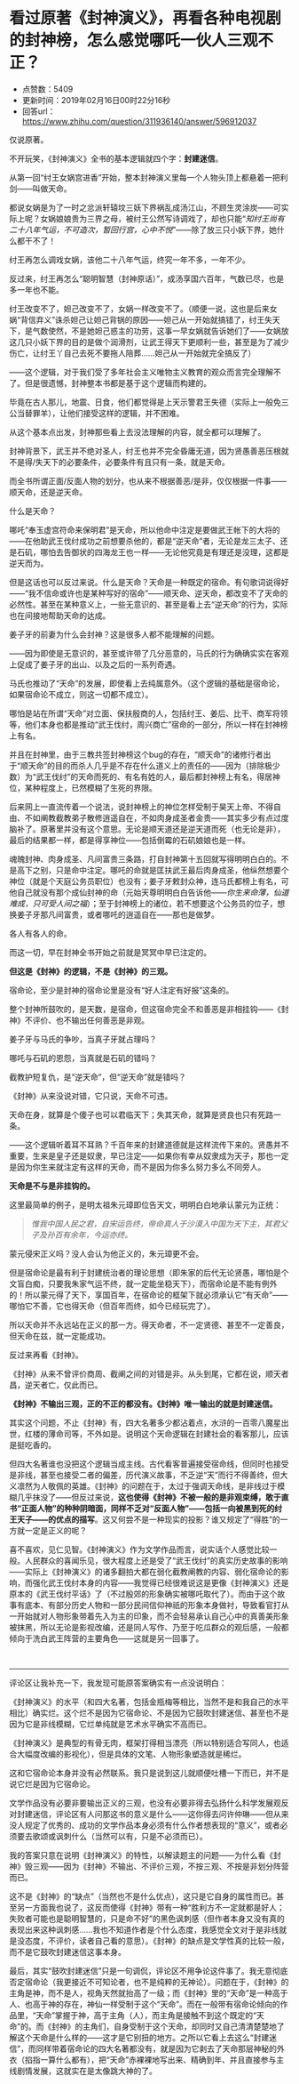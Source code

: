 # 看过原著《封神演义》，再看各种电视剧的封神榜，怎么感觉哪吒一伙人三观不正？
- 点赞数：5409
- 更新时间：2019年02月16日00时22分16秒
- 回答url：https://www.zhihu.com/question/311936140/answer/596912037
<body>
 <p data-pid="uHm3T82P">仅说原著。</p>
 <p data-pid="_LcCMnU-">不开玩笑，《封神演义》全书的基本逻辑就四个字：<b>封建迷信</b>。</p>
 <p data-pid="EObiiWFU">从第一回“纣王女娲宫进香”开始，整本封神演义里每一个人物头顶上都悬着一把利剑——叫做天命。</p>
 <p data-pid="Uhy485Zq">都说女娲是为了一时之忿派轩辕坟三妖下界祸乱成汤江山，不顾生灵涂炭——可实际上呢？女娲娘娘贵为三界之母，被纣王公然写诗调戏了，却也只能“<i>知纣王尚有二十八年气运，不可造次，暂回行宫，心中不悦</i>”——除了放三只小妖下界，她什么都干不了！</p>
 <p data-pid="VEJxb11y">纣王再怎么调戏女娲，该他二十八年气运，终究一年不多，一年不少。</p>
 <p data-pid="nPl1tmRN">反过来，纣王再怎么“聪明智慧（封神原话）”，成汤享国六百年，气数已尽，也是多一年也不能。</p>
 <p data-pid="Pe3omfQu">纣王改变不了，妲己改变不了，女娲一样改变不了。（顺便一说，这也是后来女娲“背信弃义”诛杀妲己让妲己背锅的原因——妲己从一开始就搞错了，纣王失天下，是气数使然，不是她妲己惑主的功劳，这事一早女娲就告诉她们了——女娲放这几只小妖下界的目的是做个润滑剂，让武王得天下更顺利一些，甚至是为了减少伤亡，让纣王丫自己去死不要拖人陪葬……妲己从一开始就完全搞反了）</p>
 <p data-pid="CrDDgfV5">——这个逻辑，对于我们受了多年社会主义唯物主义教育的观众而言完全理解不了。但是很遗憾，封神整本书都是基于这个逻辑而构建的。</p>
 <p data-pid="wBxbaCld">毕竟在古人那儿，地震、日食，他们都觉得是上天示警君王失德（实际上一般免三公当替罪羊），让他们接受这样的逻辑，并不困难。</p>
 <p data-pid="CpKOFOdz">从这个基本点出发，封神那些看上去没法理解的内容，就全都可以理解了。</p>
 <p data-pid="vW_WfsQ6">封神背景下，武王并不绝对圣人，纣王也并不完全昏庸无道，因为贤愚善恶压根就不是得/失天下的必要条件，必要条件有且只有一条，就是天命。</p>
 <p data-pid="5EmwlTUg">而全书所谓正面/反面人物的划分，也从来不根据善恶/是非，仅仅根据一件事——顺天命，还是逆天命。</p>
 <p data-pid="gzkMzAgj">什么是天命？</p>
 <p data-pid="0IVgtHXI">哪吒“奉玉虚宫符命来保明君”是天命，所以他命中注定是要做武王帐下的大将的——在他助武王伐纣成功之前想要杀他的，都是“逆天命”者，无论是龙三太子、还是石矶，哪怕去告御状的四海龙王也一样——无论他究竟是有理还是没理，这都是逆天而为。</p>
 <p data-pid="SzkH2lLy">但是这话也可以反过来说。什么是天命？天命是一种既定的宿命。有句歌词说得好——“我不信命或许也是某种写好的宿命”——顺天命、逆天命，都改变不了天命的必然性。甚至在某种意义上，一些无意识的、甚至是看上去“逆天命”的行为，实际也在间接地帮助天命的达成。</p>
 <p data-pid="x3l0FwpU">姜子牙的前妻为什么会封神？这是很多人都不能理解的问题。</p>
 <p data-pid="XZysA6-s">——因为即使是无意识的，甚至或许带了几分恶意的，马氏的行为确确实实在客观上促成了姜子牙的出山、以及之后的一系列奇遇。</p>
 <p data-pid="0-fh31xN">马氏也推动了“天命”的发展，即使看上去纯属意外。（这个逻辑的基础是宿命论，如果宿命论不成立，则这一切都不成立）。</p>
 <p data-pid="QLSfsFbH">哪怕是站在所谓“天命”对立面、保扶殷商的人，包括纣王、姜后、比干、商军将领等，他们本身也都是推动“武王伐纣，周兴商亡”宿命的一部分，所以一样在封神榜上有名。</p>
 <p data-pid="V0Cn1Tqx">并且在封神里，由于三教共签封神榜这个bug的存在，“顺天命”的诸修行者出于“顺天命”的目的而杀人几乎是不存在什么道义上的责任的——因为（排除极少数）为“武王伐纣”的天命而死的、有名有姓的人，最后都封神榜上有名，得居神位，某种程度上，已然模糊了生死的界限。</p>
 <p data-pid="_oTcGqoH">后来网上一直流传着一个说法，说封神榜上的神位怎样受制于昊天上帝、不得自由、不如阐教截教弟子散修逍遥自在，不如肉身成圣者金贵——其实多少有点过度脑补了。原著里并没有这个意思。无论是顺天道还是逆天道而死（也无论是非），最后的结果都一样，都是得享神位——包括倒霉的石矶娘娘也是一样。</p>
 <p data-pid="SX4Ww7sP">魂魄封神、肉身成圣、凡间富贵三条路，打自封神第十五回就写得明明白白的。不是高下之别，只是命中注定。哪吒的命就是匡扶武王最后肉身成圣，他纵然想要个神位（就是个天庭公务员职位）也没有；姜子牙敕封众神，连马氏都榜上有名，可他自己就没有那个成仙封神的命（元始天尊明明白白告诉他——<i>你生来命薄，仙道难成，只可受人间之福</i>）；至于封神榜上的诸位，若不想要这个公务员的位子，想换姜子牙那凡间富贵，或者哪吒的逍遥自在——那也是做梦。</p>
 <p data-pid="3GeUfQ69">各人有各人的命。</p>
 <p data-pid="1pBuD5E7">而这一切，早在封神全书开始之前就是冥冥中早已注定的。</p>
 <p data-pid="GrRiwm_M"><b>但这是《封神》的逻辑，不是《封神》的三观。</b></p>
 <p data-pid="QnSnztL9">宿命论，至少是封神的宿命论里是没有“好人注定有好报”这条的。</p>
 <p data-pid="c8Jwa1GA">整个封神所鼓吹的，是天数，是宿命，但这宿命完全不和善恶是非相挂钩——《封神》不评价、也不输出任何善恶是非观。</p>
 <p data-pid="tVbbcMCz">姜子牙与马氏的争吵，当真子牙就占理吗？</p>
 <p data-pid="SzA63n3g">哪吒与石矶的恩怨，当真就是石矶的错吗？</p>
 <p data-pid="USRC6Jak">截教护短复仇，是“逆天命”，但“逆天命”就是错吗？</p>
 <p data-pid="TECq_pbe">《封神》从来没说对错，它只说，天命不可违。</p>
 <p data-pid="Pna09_ZZ">天命在身，就算是个傻子也可以君临天下；失其天命，就算是贤良也只有死路一条。</p>
 <p data-pid="ocf8vFzM">——这个逻辑听着耳不耳熟？千百年来的封建道德就是这样流传下来的。贤愚并不重要，生来是皇子还是奴隶，早已注定——如果你有幸从奴隶成为天子，那也一定是因为你生来就注定有这样的天命，而不是因为你多么努力多么不同旁人。</p>
 <p data-pid="T9wcBBVt"><b>天命是不与是非挂钩的。</b></p>
 <p data-pid="3QSJ9pr9">这里最简单的例子，是明太祖朱元璋即位告天文，明明白白地承认蒙元为正统：</p>
 <blockquote data-pid="yQvMd1D7">
  <i>惟我中国人民之君，自宋运告终，帝命真人于沙漠入中国为天下主，其君父子及孙百有余年，今运亦终。</i>
 </blockquote>
 <p data-pid="MNzLqNU-">蒙元侵宋正义吗？没人会认为他正义的，朱元璋更不会。</p>
 <p data-pid="W4VdlqOs">但是宿命论是最有利于封建统治者的理论思想（即朱家的后代无论贤愚，哪怕是个文盲白痴，只要我朱家气运不终，就一定能坐稳天下），而宿命论是不能有例外的！所以蒙元得了天下，享国百年，在宿命论的框架下就必须承认它“有天命”——哪怕它不善，它也得天命（但百年而终，如今已经玩完了）。</p>
 <p data-pid="IyZcXztx">所以天命并不永远站在正义的那一方。得天命者，不一定贤德、甚至不一定善良，但天命在兹，就一定能成功。</p>
 <p data-pid="Z4Lk5kyl">反过来再看《封神》。</p>
 <p data-pid="b4q8PAvq">《封神》从来不曾评价商周、截阐之间的对错是非。从头到尾，它都在说，顺天者昌，逆天者亡，仅此而已。</p>
 <p data-pid="Lhz8mrF3"><b>《封神》不输出三观，正的不正的都没有。《封神》唯一输出的就是封建迷信。</b></p>
 <p data-pid="KUu2hKLy">其实这个问题，不止《封神》有，四大名著多少都沾着点，水浒的一百零八魔星出世，红楼的薄命司等，不外如是。说明这个天命逻辑在封建社会的看客那儿，应该是挺吃香的。</p>
 <p data-pid="RGQt0S9x">但四大名著谁也没把这个逻辑当成主线。古代看客普遍接受宿命线，但同时也接受是非线，甚至也接受二者的偏差，历代演义故事，不乏逆“天”而行不得善终，但大义凛然为人敬佩的英雄。《封神》的问题在于，太过于强调天命线，是非线过于模糊几乎抹没了——但反过来说，<b>这也使得《封神》不被一般的是非观束缚，敢于直书“正面人物”的种种阴暗面，同样不乏对“反面人物”——包括一向被黑到死的纣王天子——的优点的描写</b>。这又何尝不是一种现实的投影？谁又规定了“得胜”的一方就一定是正义的呢？</p>
 <p data-pid="LGxvNqBr">喜不喜欢，见仁见智。《封神演义》作为文学作品而言，说实话个人感觉比较一般。人民群众的喜闻乐见，很大程度上还是受了“武王伐纣”的真实历史故事的影响——实际上《封神演义》的诸多翻拍大都在弱化截教阐教的内容、弱化宿命论的影响，而强化武王伐纣本身的内容——我觉得已经很难说这是更像《封神演义》还是原本的《武王伐纣平话》了（不过殷郊的形象确实被哪吒取代了）。而由于这个故事有底本、有部分历史人物和一部分民间信仰神祇的形象本身做衬，导致看官打从一开始就对人物形象带着先入为主的印象，而不会轻易承认自己心中的真善美形象被抹黑，所以无论是影视改编，还是同人写作、乃至于吃瓜群众的观后感，一般都倾向于洗白武王阵营的主要角色——这就是另一回事了。</p>
 <p class="ztext-empty-paragraph"><br></p>
 <hr>
 <p data-pid="GFEVf8Ev">评论区让我补充一下，我发现可能原答案确实有一点没说明白：</p>
 <p data-pid="4ilIf5be">《封神演义》的水平（和四大名著，包括金瓶梅等相比，当然不是和我自己的水平相比）确实烂。这个烂不是因为它宿命论、不是因为它鼓吹封建迷信、甚至也不是因为它是非线模糊，它烂单纯就是艺术水平确实不高而已。</p>
 <p data-pid="IwEn5kJE">《封神演义》是典型的有骨无肉，框架打得相当漂亮（所以特别适合写同人，也适合大幅度改编的影视化），但是具体的文笔、人物形象塑造就是稀烂。</p>
 <p data-pid="HndSzJLX">这和它宿命论本身并没有必然联系。我只是说到这儿就顺便吐槽一下而已，并不是说它烂是因为它宿命论。</p>
 <p data-pid="vnAQDuo0">文学作品没有必要非要输出正义的三观，也没有必要非得去弘扬什么科学发展观反对封建迷信，评论区有人问那这书的意义是什么——这你得去问许仲琳——但从来没人规定了优秀的、成功的文学作品本身必须有什么作者想表现的“意义”，或者必须要去歌颂或讽刺什么（当然可以有，只是不必须而已）。</p>
 <p data-pid="LcFRAiLO">我的答案只意在说明《封神演义》的特性，以解读题主的问题——为什么看《封神》毁三观——因为《封神》不输出、不评价三观，不按三观、不按是非划分阵营而已。</p>
 <p data-pid="OEPie5Ox">这不是《封神》的“缺点”（当然也不是什么优点），这只是它自身的属性而已。甚至另一方面我也说了，这反而使得《封神》带有一种“胜利方不一定就都是好人；失败者可能也是聪明智慧的，只是命不好”的黑色讽刺感（但作者本身又没有真的表现出来这种讽刺感……我也不知道作者是个什么态度，我感觉全文对于是非线就是没态度，不评价，读者自己看的意思）。《封神》的缺点是文学性真的比较一般，而不是它鼓吹封建迷信这事本身。</p>
 <p data-pid="2_f-Nctq">最后，其实“鼓吹封建迷信”只是一句调侃，评论区不用争论这件事了。我无意彻底否定宿命论（我更接近不可知论者，也不是纯粹的无神论）。问题在于，《封神》的主角是神，而不是人，视角天然就抬高了一级；而《封神》里的“天命”是一种高于人、也高于神的存在，神仙一样受制于这个“天命”。而在一般带有宿命论倾向的作品里，“天命”掌握于神，高于主角（人），而主角是接触不到这个既定的“天命”的。而《封神》的主角们，自身受制于这个天命，却同时又自己清清楚楚地了解这个天命是什么样的——这才是它别扭的地方。之所以它看上去这么“封建迷信”，而同样带着宿命论的四大名著都没有，就是因为它剥去了天命那层神秘的外衣（掐指一算什么都有），把“天命”赤裸裸地写出来、精确到年、并且直接参与主线剧情发展，这就实在是太像跳大神的了。</p>
</body>